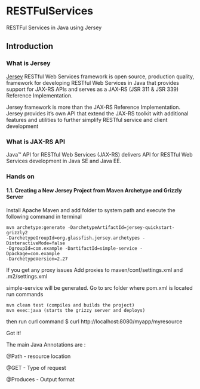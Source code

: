 # RESTFulServices
RESTFul Services in Java using Jersey

## Introduction 

### What is Jersey 

[Jersey](https://jersey.github.io/) RESTful Web Services framework is open source, production quality,
framework for developing RESTful Web Services in Java that provides support 
for JAX-RS APIs and serves as a JAX-RS (JSR 311 & JSR 339) Reference Implementation.

Jersey framework is more than the JAX-RS Reference Implementation. Jersey provides 
it’s own API that extend the JAX-RS toolkit with additional features and 
utilities to further simplify RESTful service and client development

### What is JAX-RS API
Java™ API for RESTful Web Services (JAX-RS) delivers API for RESTful Web Services development in Java SE and Java EE.

### Hands on 

#### 1.1. Creating a New Jersey Project from Maven Archetype and Grizzly Server 

Install Apache Maven and add folder to system path and execute the following command in terminal

```maven
mvn archetype:generate -DarchetypeArtifactId=jersey-quickstart-grizzly2 
-DarchetypeGroupId=org.glassfish.jersey.archetypes -DinteractiveMode=false 
-DgroupId=com.example -DartifactId=simple-service -Dpackage=com.example
-DarchetypeVersion=2.27
```

If you get any proxy issues 
Add proxies to maven/conf/settings.xml 
and .m2/settings.xml 


simple-service will be generated. 
Go to src folder where pom.xml is located 
run commands
```maven
mvn clean test (compiles and builds the project)
mvn exec:java (starts the grizzy server and deploys) 
```

then run curl command 
$ curl http://localhost:8080/myapp/myresource

Got it!

The main Java Annotations are : 

@Path - resource location

@GET - Type of request

@Produces - Output format





